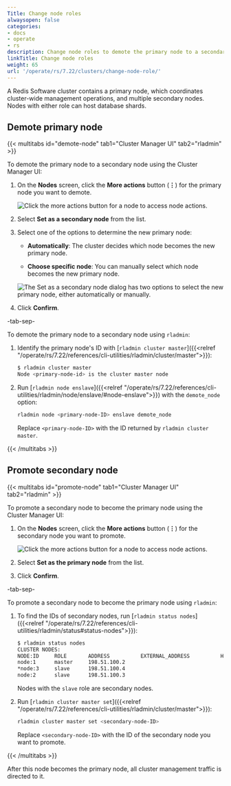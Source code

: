 ```yaml
---
Title: Change node roles
alwaysopen: false
categories:
- docs
- operate
- rs
description: Change node roles to demote the primary node to a secondary node or promote a secondary node to become the primary node.
linkTitle: Change node roles
weight: 65
url: '/operate/rs/7.22/clusters/change-node-role/'
---
```


A Redis Software cluster contains a primary node, which coordinates cluster-wide management operations, and multiple secondary nodes. Nodes with either role can host database shards.

## Demote primary node

{{< multitabs id="demote-node" 
tab1="Cluster Manager UI"
tab2="rladmin" >}}

To demote the primary node to a secondary node using the Cluster Manager UI:

1. On the **Nodes** screen, click the **More actions** button (**&vellip;**) for the primary node you want to demote.

    <img src="../../../../images/rs/screenshots/nodes/primary-node-more-actions.png" alt="Click the more actions button for a node to access node actions.">

1. Select **Set as a secondary node** from the list.

1. Select one of the options to determine the new primary node:

    - **Automatically**: The cluster decides which node becomes the new primary node.

    - **Choose specific node**: You can manually select which node becomes the new primary node.

    <img src="../../../../images/rs/screenshots/nodes/primary-node-set-as-secondary-dialog.png" alt="The Set as a secondary node dialog has two options to select the new primary node, either automatically or manually.">

1. Click **Confirm**.

-tab-sep-

To demote the primary node to a secondary node using `rladmin`:

1. Identify the primary node's ID with [`rladmin cluster master`]({{<relref "/operate/rs/7.22/references/cli-utilities/rladmin/cluster/master">}}):

    ```sh
    $ rladmin cluster master
    Node <primary-node-id> is the cluster master node
    ```

1. Run [`rladmin node enslave`]({{<relref "/operate/rs/7.22/references/cli-utilities/rladmin/node/enslave/#node-enslave">}}) with the `demote_node` option:

    ```sh
    rladmin node <primary-node-ID> enslave demote_node
    ```

    Replace `<primary-node-ID>` with the ID returned by `rladmin cluster master`.

{{< /multitabs >}}

## Promote secondary node

{{< multitabs id="promote-node" 
tab1="Cluster Manager UI"
tab2="rladmin" >}}

To promote a secondary node to become the primary node using the Cluster Manager UI:

1. On the **Nodes** screen, click the **More actions** button (**&vellip;**) for the secondary node you want to promote.

    <img src="../../../../images/rs/screenshots/nodes/secondary-nodes-more-actions.png" alt="Click the more actions button for a node to access node actions.">

1. Select **Set as the primary node** from the list.

1. Click **Confirm**.


-tab-sep-

To promote a secondary node to become the primary node using `rladmin`:

1. To find the IDs of secondary nodes, run [`rladmin status nodes`]({{<relref "/operate/rs/7.22/references/cli-utilities/rladmin/status#status-nodes">}}):

    ```sh
    $ rladmin status nodes
    CLUSTER NODES:
    NODE:ID     ROLE       ADDRESS          EXTERNAL_ADDRESS          HOSTNAME            SHARDS     CORES          FREE_RAM                 PROVISIONAL_RAM          VERSION        STATUS   
    node:1      master     198.51.100.2                                 3d99db1fdf4b        4/100      6              14.74GB/19.54GB          10.73GB/16.02GB          7.22.0-250     OK       
    *node:3     slave      198.51.100.4                                 b87cc06c830f        0/100      6              14.74GB/19.54GB          11.22GB/16.02GB          7.22.0-250     OK       
    node:2      slave      198.51.100.3                                 fc7a3d332458        0/100      6              14.74GB/19.54GB          11.22GB/16.02GB          7.22.0-250     OK       
    ```

    Nodes with the `slave` role are secondary nodes.

1. Run [`rladmin cluster master set`]({{<relref "/operate/rs/7.22/references/cli-utilities/rladmin/cluster/master">}}):

    ```sh
    rladmin cluster master set <secondary-node-ID>
    ```

    Replace `<secondary-node-ID>` with the ID of the secondary node you want to promote.

{{< /multitabs >}}

After this node becomes the primary node, all cluster management traffic is directed to it.
